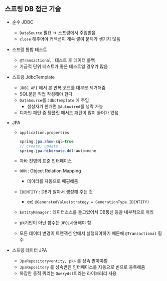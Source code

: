 ## 스프링 DB 접근 기술

- 순수 JDBC
  - `DataSource` 필요 → 스프링에서 주입받음
  - `close` 해주어야 커넥션이 계속 쌓여 문제가 생기지 않음
- 스프링 통합 테스트
  - `@Transactional` : 테스트 후 데이터 롤백
  - 가급적 단위 테스트가 좋은 테스트일 경우가 많음

- 스프링 JdbcTemplate

  - `JDBC API` 에서 본 반복 코드를 대부분 제거해줌
  - SQL문은 직접 작성해야 한다.
  - `DataSource`를 `JdbcTemplate` 에 주입
    - 생성자가 한개면 `@Autowired`를 생략 가능
  - 디자인 패턴 중 템플릿 메서드 패턴이 많이 들어가 있음

- JPA

  - `application.properties`

    ```java
    spring.jpa.show-sql=true
    // create, update ...
    spring.jpa.hibernate.ddl-auto=none
    ```

  - 자바 진영의 표준 인터페이스

  - `ORM` : Object Relation Mapping

    - 데이터를 자동으로 매핑해줌

  - `IDENTITY` : DB가 알아서 생성해 주는 것

    - ex) `@GeneratedValue(strategy = GenerationType.IDENTITY)`

  - `EntityManager`  : 데이터소스를 들고있어서 DB통신 등을 내부적으로 처리

  - pk기반이 아닌 함수는 `JPQL`사용해야 함

  - 모든 데이터 변경이 트랜잭션 안에서 실행되야하기 때문에 `@Transactional` 필수

- 스프링 데이터 JPA

  - `JpaRepository<entity, pk>` 를 상속 받아야함
  - `JpaRepository` 를 상속받은 인터페이스를 자동으로 빈으로 등록해줌
  - 복잡한 동적 쿼리는 `Querydsl`이라는 라이브러리 사용